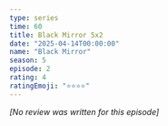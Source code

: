 ```yaml
---
type: series
time: 60
title: Black Mirror 5x2
date: "2025-04-14T00:00:00"
name: "Black Mirror"
season: 5
episode: 2
rating: 4
ratingEmoji: "⭐️⭐️⭐️⭐️"
---
```


_[No review was written for this episode]_